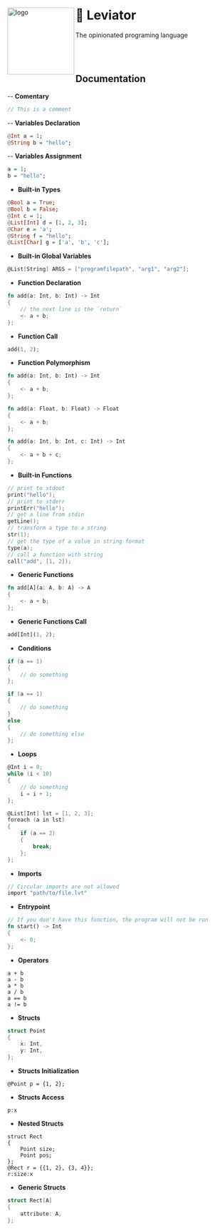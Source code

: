 <div>
    <img src="https://github.com/X-R-G-B/Leviator/assets/87119012/acc77ef3-b39f-4c40-b882-d7e0b0fdefb6" alt="logo" width="150" align="left">
    <h1>🐲 Leviator</h1>
    <p>The opinionated programing language</p>
    <br><br>
</div>

## Documentation

-- **Comentary**

```c
// This is a comment
```

-- **Variables Declaration**

```hs
@Int a = 1;
@String b = "hello";
```

-- **Variables Assignment**

```hs
a = 1;
b = "hello";
```

- **Built-in Types**

```hs
@Bool a = True;
@Bool b = False;
@Int c = 1;
@List[Int] d = [1, 2, 3];
@Char e = 'a';
@String f = "hello";
@List[Char] g = ['a', 'b', 'c'];
```

- **Built-in Global Variables**

```c
@List[String] ARGS = ["programfilepath", "arg1", "arg2"];
```

- **Function Declaration**

```rust
fn add(a: Int, b: Int) -> Int
{
    // the next line is the `return`
    <- a + b;
};
```

- **Function Call**

```rust
add(1, 2);
```

- **Function Polymorphism**

```rust
fn add(a: Int, b: Int) -> Int
{
    <- a + b;
};

fn add(a: Float, b: Float) -> Float
{
    <- a + b;
};

fn add(a: Int, b: Int, c: Int) -> Int
{
    <- a + b + c;
};
```

- **Built-in Functions**

```c
// print to stdout
print("hello");
// print to stderr
printErr("hello");
// get a line from stdin
getLine();
// transform a type to a string
str(1);
// get the type of a value in string format
type(a);
// call a function with string
call("add", [1, 2]);
```

- **Generic Functions**

```rust
fn add[A](a: A, b: A) -> A
{
    <- a + b;
};
```

- **Generic Functions Call**

```rust
add[Int](1, 2);
```

- **Conditions**

```c
if (a == 1)
{
    // do something
};

if (a == 1)
{
    // do something
}
else
{
    // do something else
};
```

- **Loops**

```c
@Int i = 0;
while (i < 10)
{
    // do something
    i = i + 1;
};
```

```c
@List[Int] lst = [1, 2, 3];
foreach (a in lst)
{
    if (a == 2)
    {
        break;
    };
};
```

- **Imports**

```c
// Circular imports are not allowed
import "path/to/file.lvt"
```

- **Entrypoint**

```rust
// If you don't have this function, the program will not be run
fn start() -> Int
{
    <- 0;
};
```

- **Operators**

```
a + b
a - b
a * b
a / b
a == b
a != b
```

- **Structs**

```c
struct Point
{
    x: Int,
    y: Int,
};
```

- **Structs Initialization**
```
@Point p = {1, 2};
```

- **Structs Access**
```
p:x
```

- **Nested Structs**
```
struct Rect
{
    Point size; 
    Point pos; 
};
@Rect r = {{1, 2}, {3, 4}};
r:size:x
```

- **Generic Structs**

```c
struct Rect[A]
{
    attribute: A,
};
```
